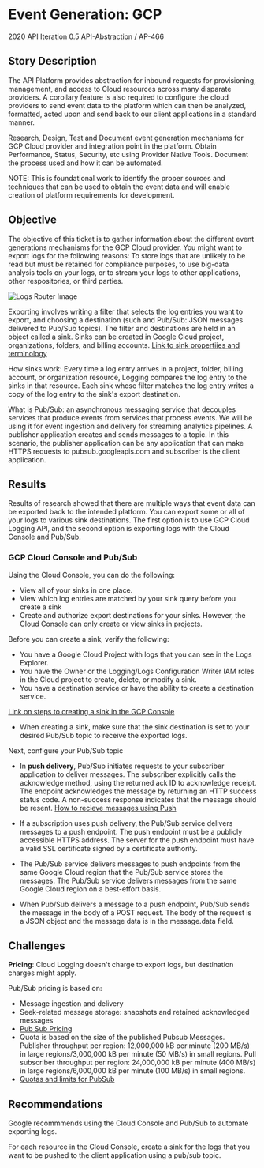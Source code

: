 # Event Generation: GCP
2020 API Iteration 0.5
API-Abstraction / AP-466

## Story Description
The API Platform provides abstraction for inbound requests for provisioning, management, and access to Cloud resources across many disparate providers.   A corollary feature is also required to configure the cloud providers to send event data to the platform which can then be analyzed, formatted, acted upon and send back to our client applications in a standard manner. 

Research, Design, Test and Document event generation mechanisms for GCP Cloud provider and integration point in the platform. Obtain Performance, Status, Security, etc using Provider Native Tools. Document the process used and how it can be automated.

NOTE:  This is foundational work to identify the proper sources and techniques that can be used to obtain the event data and will enable creation of platform requirements for development.

## Objective
The objective of this ticket is to gather information about the different event generations mechanisms for the GCP Cloud provider. You might want to export logs for the following reasons: To store logs that are unlikely to be read but must be retained for compliance purposes, to use big-data analysis tools on your logs, or to stream your logs to other applications, other respositories, or third parties.

![Logs Router Image](https://cloud.google.com/logging/docs/images/logs-router-image.png)

Exporting involves writing a filter that selects the log entries you want to export, and choosing a destination (such and Pub/Sub: JSON messages delivered to Pub/Sub topics). The filter and destinations are held in an object called a sink. Sinks can be created in Google Cloud project, organizations, folders, and billing accounts. [Link to sink propertiies and terminology](https://cloud.google.com/logging/docs/export#sink-terms)

How sinks work: Every time a log entry arrives in a project, folder, billing account, or organization resource, Logging compares the log entry to the sinks in that resource. Each sink whose filter matches the log entry writes a copy of the log entry to the sink's export destination.

What is Pub/Sub: an asynchronous messaging service that decouples services that produce events from services that process events. We will be using it for event ingestion and delivery for streaming analytics pipelines. A publisher application creates and sends messages to a topic. In this scenario, the publisher application can be any application that can make HTTPS requests to pubsub.googleapis.com and subscriber is the client application. 

## Results
Results of research showed that there are multiple ways that event data can be exported back to the intended platform. You can export some or all of your logs to various sink destinations. The first option is to use GCP Cloud Logging API, and the second option is exporting logs with the Cloud Console and Pub/Sub.

### GCP Cloud Console and Pub/Sub
Using the Cloud Console, you can do the following:
- View all of your sinks in one place.
- View which log entries are matched by your sink query before you create a sink
- Create and authorize export destinations for your sinks.
However, the Cloud Console can only create or view sinks in projects.

Before you can create a sink, verify the following:
* You have a Google Cloud Project with logs that you can see in the Logs Explorer.
* You have the Owner or the Logging/Logs Configuration Writer IAM roles in the Cloud project to create, delete, or modify a sink. 
* You have a destination service or have the ability to create a destination service.

[Link on steps to creating a sink in the GCP Console](https://cloud.google.com/logging/docs/export/configure_export_v2#creating_sink)
* When creating a sink, make sure that the sink destination is set to your desired Pub/Sub topic to receive the exported logs.

Next, configure your Pub/Sub topic
* In **push delivery**, Pub/Sub initiates requests to your subscriber application to deliver messages. The subscriber explicitly calls the acknowledge method, using the returned ack ID to acknowledge receipt. The endpoint acknowledges the message by returning an HTTP success status code. A non-success response indicates that the message should be resent. [How to recieve messages using Push](https://cloud.google.com/pubsub/docs/push)
* If a subscription uses push delivery, the Pub/Sub service delivers messages to a push endpoint. The push endpoint must be a publicly accessible HTTPS address. The server for the push endpoint must have a valid SSL certificate signed by a certificate authority.
* The Pub/Sub service delivers messages to push endpoints from the same Google Cloud region that the Pub/Sub service stores the messages. The Pub/Sub service delivers messages from the same Google Cloud region on a best-effort basis.

* When Pub/Sub delivers a message to a push endpoint, Pub/Sub sends the message in the body of a POST request. The body of the request is a JSON object and the message data is in the message.data field.

## Challenges
**Pricing**: Cloud Logging doesn't charge to export logs, but destination charges might apply.

Pub/Sub pricing is based on:

* Message ingestion and delivery
* Seek-related message storage: snapshots and retained acknowledged messages
* [Pub Sub Pricing](https://cloud.google.com/pubsub/pricing)
* Quota is based on the size of the published Pubsub Messages. Publisher throughput per region: 12,000,000 kB per minute (200 MB/s) in large regions/3,000,000 kB per minute (50 MB/s) in small regions. Pull subscriber throughput per region: 24,000,000 kB per minute (400 MB/s) in large regions/6,000,000 kB per minute (100 MB/s) in small regions.
* [Quotas and limits for PubSub](https://cloud.google.com/pubsub/quotas#quota_limits)


## Recommendations
Google recommmends using the Cloud Console and Pub/Sub to automate exporting logs.

For each resource in the Cloud Console, create a sink for the logs that you want to be pushed to the client application using a pub/sub topic. 
